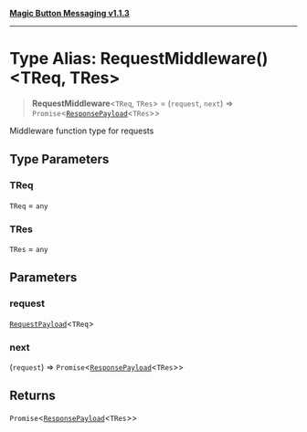 [**Magic Button Messaging v1.1.3**](../README.md)

***

# Type Alias: RequestMiddleware()\<TReq, TRes\>

> **RequestMiddleware**\<`TReq`, `TRes`\> = (`request`, `next`) => `Promise`\<[`ResponsePayload`](ResponsePayload.md)\<`TRes`\>\>

Middleware function type for requests

## Type Parameters

### TReq

`TReq` = `any`

### TRes

`TRes` = `any`

## Parameters

### request

[`RequestPayload`](RequestPayload.md)\<`TReq`\>

### next

(`request`) => `Promise`\<[`ResponsePayload`](ResponsePayload.md)\<`TRes`\>\>

## Returns

`Promise`\<[`ResponsePayload`](ResponsePayload.md)\<`TRes`\>\>
